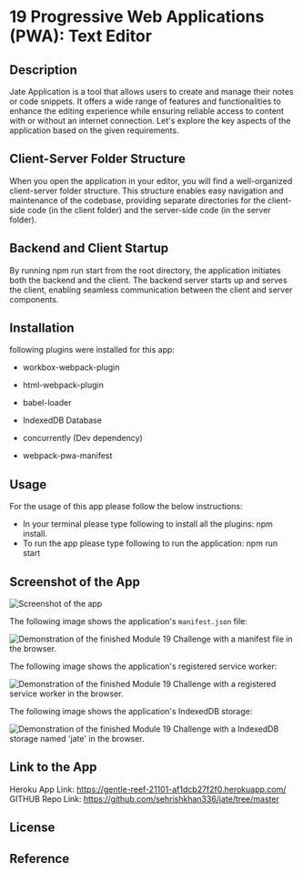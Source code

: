 # 19 Progressive Web Applications (PWA): Text Editor

## Description
Jate Application is a tool that allows users to create and manage their notes or code snippets. It offers a wide range of features and functionalities to enhance the editing experience while ensuring reliable access to content with or without an internet connection. Let's explore the key aspects of the application based on the given requirements.

## Client-Server Folder Structure
When you open the application in your editor, you will find a well-organized client-server folder structure. This structure enables easy navigation and maintenance of the codebase, providing separate directories for the client-side code (in the client folder) and the server-side code (in the server folder).

## Backend and Client Startup
By running npm run start from the root directory, the application initiates both the backend and the client. The backend server starts up and serves the client, enabling seamless communication between the client and server components.

## Installation
following plugins were installed for this app:
  * workbox-webpack-plugin

  * html-webpack-plugin
  * babel-loader
  * IndexedDB Database
  * concurrently (Dev dependency)
  * webpack-pwa-manifest


## Usage
For the usage of this app please follow the below instructions:

* In your terminal please type following to install all the plugins:
       npm install.
* To run the app please type following to run the application: 
        npm run start

## Screenshot of the App



![Screenshot of the app](./Assets/00-demo.gif)

The following image shows the application's `manifest.json` file:

![Demonstration of the finished Module 19 Challenge with a manifest file in the browser.](./Assets/01-manifest.png)

The following image shows the application's registered service worker:

![Demonstration of the finished Module 19 Challenge with a registered service worker in the browser.](./Assets/02-service-worker.png)

The following image shows the application's IndexedDB storage:

![Demonstration of the finished Module 19 Challenge with a IndexedDB storage named 'jate' in the browser.](./Assets/03-idb-storage.png)

## Link to the App

Heroku App Link:    https://gentle-reef-21101-af1dcb27f2f0.herokuapp.com/
GITHUB Repo Link:    https://github.com/sehrishkhan336/jate/tree/master


## License



## Reference


